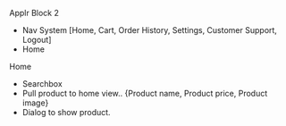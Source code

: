 Applr Block 2

- Nav System [Home, Cart, Order History, Settings, Customer Support, Logout]
- Home

Home
- Searchbox
- Pull product to home view.. {Product name, Product price, Product image}
- Dialog to show product.
